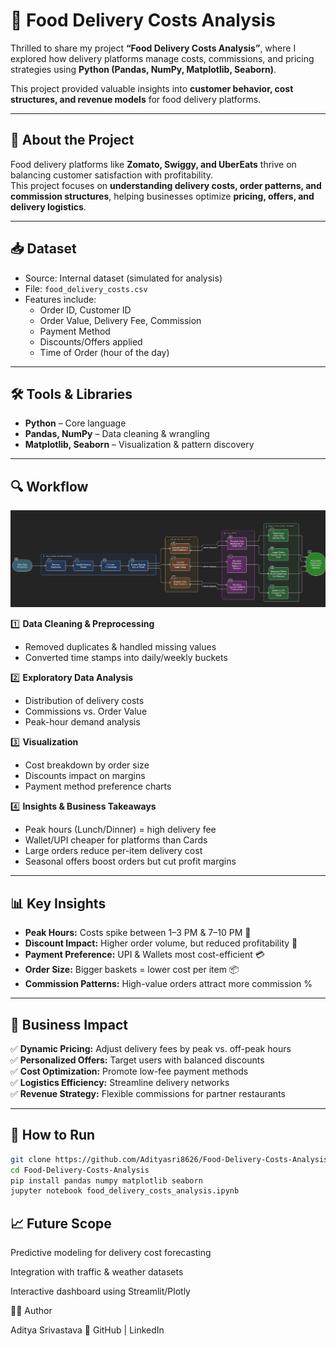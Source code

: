# 🍴 Food Delivery Costs Analysis  

Thrilled to share my project **“Food Delivery Costs Analysis”**, where I explored how delivery platforms manage costs, commissions, and pricing strategies using **Python (Pandas, NumPy, Matplotlib, Seaborn)**.  

This project provided valuable insights into **customer behavior, cost structures, and revenue models** for food delivery platforms.  

---

## 🏢 About the Project  

Food delivery platforms like **Zomato, Swiggy, and UberEats** thrive on balancing customer satisfaction with profitability.  
This project focuses on **understanding delivery costs, order patterns, and commission structures**, helping businesses optimize **pricing, offers, and delivery logistics**.  

---

## 📥 Dataset  

- Source: Internal dataset (simulated for analysis)  
- File: `food_delivery_costs.csv`  
- Features include:  
  - Order ID, Customer ID  
  - Order Value, Delivery Fee, Commission  
  - Payment Method  
  - Discounts/Offers applied  
  - Time of Order (hour of the day)  

---

## 🛠 Tools & Libraries  

- **Python** – Core language  
- **Pandas, NumPy** – Data cleaning & wrangling  
- **Matplotlib, Seaborn** – Visualization & pattern discovery  

---

## 🔍 Workflow  

![Workflow](Images/P1.png)


1️⃣ **Data Cleaning & Preprocessing**  
   - Removed duplicates & handled missing values  
   - Converted time stamps into daily/weekly buckets  

2️⃣ **Exploratory Data Analysis**  
   - Distribution of delivery costs  
   - Commissions vs. Order Value  
   - Peak-hour demand analysis  

3️⃣ **Visualization**  
   - Cost breakdown by order size  
   - Discounts impact on margins  
   - Payment method preference charts  

4️⃣ **Insights & Business Takeaways**  
   - Peak hours (Lunch/Dinner) = high delivery fee  
   - Wallet/UPI cheaper for platforms than Cards  
   - Large orders reduce per-item delivery cost  
   - Seasonal offers boost orders but cut profit margins  

---

## 📊 Key Insights  

- **Peak Hours:** Costs spike between 1–3 PM & 7–10 PM 🍕  
- **Discount Impact:** Higher order volume, but reduced profitability 🎁  
- **Payment Preference:** UPI & Wallets most cost-efficient 💳  
- **Order Size:** Bigger baskets = lower cost per item 📦  
- **Commission Patterns:** High-value orders attract more commission %  

---

## 🌟 Business Impact  

✅ **Dynamic Pricing:** Adjust delivery fees by peak vs. off-peak hours  
✅ **Personalized Offers:** Target users with balanced discounts  
✅ **Cost Optimization:** Promote low-fee payment methods  
✅ **Logistics Efficiency:** Streamline delivery networks  
✅ **Revenue Strategy:** Flexible commissions for partner restaurants  

---

## 🚀 How to Run  

```bash
git clone https://github.com/Adityasri8626/Food-Delivery-Costs-Analysis.git
cd Food-Delivery-Costs-Analysis
pip install pandas numpy matplotlib seaborn
jupyter notebook food_delivery_costs_analysis.ipynb
```
## 📈 Future Scope

Predictive modeling for delivery cost forecasting

Integration with traffic & weather datasets

Interactive dashboard using Streamlit/Plotly

👨‍💻 Author

Aditya Srivastava
🔗 GitHub
 | LinkedIn
